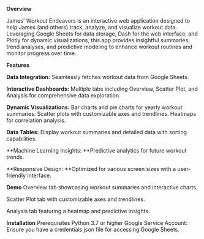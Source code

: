 **Overview**

James' Workout Endeavors is an interactive web application designed to help James (and others) track, analyze, and visualize workout data. Leveraging Google Sheets for data storage, Dash for the web interface, and Plotly for dynamic visualizations, this app provides insightful summaries, trend analyses, and predictive modeling to enhance workout routines and monitor progress over time.

**Features**

**Data Integration:** Seamlessly fetches workout data from Google Sheets.

**Interactive Dashboards:** Multiple tabs including Overview, Scatter Plot, and Analysis for comprehensive data exploration.

**Dynamic Visualizations:**
Bar charts and pie charts for yearly workout summaries.
Scatter plots with customizable axes and trendlines.
Heatmaps for correlation analysis.

**Data Tables:** Display workout summaries and detailed data with sorting capabilities.

**Machine Learning Insights: **Predictive analytics for future workout trends.

**Responsive Design: **Optimized for various screen sizes with a user-friendly interface.

**Demo**
Overview tab showcasing workout summaries and interactive charts.

Scatter Plot tab with customizable axes and trendlines.

Analysis tab featuring a heatmap and predictive insights.

**Installation**
Prerequisites
Python 3.7 or higher
Google Service Account: Ensure you have a credentials.json file for accessing Google Sheets.
